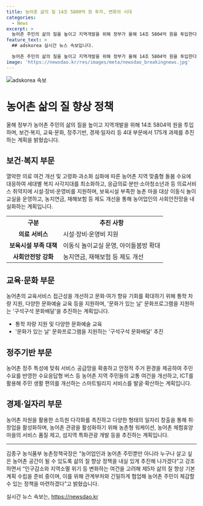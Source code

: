 ```yaml
---
title: 농어촌 삶의 질 14조 5800억 원 투자, 변화의 시대
categories:
  - News
excerpt: >
  농어촌 주민의 삶의 질을 높이고 지역개발을 위해 정부가 올해 14조 5804억 원을 투입한다. 보건·복지, 교육·문화, 정주기반, 경제·일자리 등 4대 부문에서 18개 부처·청이 175개 과제를 추진할 계획이며, 농림축산식품부는 관계부처 합동으로 농어업인 등 삶의 질 향상 시행계획을 수립했다. 보건·복지부는 의료여건 개선, 고령화 대응, 복지 사각지대 최소화에 초점을 맞추고, 교육·문화부는 교육서비스 접근성과 문화·여가 향유 기회를 확대한다. 정주기반 부문은 주거 환경 개선과 교통 여건 개선, ICT를 활용한 주민 생활 편의 증진에 초점을 맞추며, 경제·일자리부문은 소득원 다각화와 일자리 창출을 통한 산업 활성화를 추진한다.
feature_text: >
  ## adskorea 실시간 뉴스 속보입니다.

  농어촌 주민의 삶의 질을 높이고 지역개발을 위해 정부가 올해 14조 5804억 원을 투입한다. 보건·복지, 교육·문화, 정주기반, 경제·일자리 등 4대 부문에서 18개 부처·청이 175개 과제를 추진할 계획이며, 농림축산식품부는 관계부처 합동으로 농어업인 등 삶의 질 향상 시행계획을 수립했다. 보건·복지부는 의료여건 개선, 고령화 대응, 복지 사각지대 최소화에 초점을 맞추고, 교육·문화부는 교육서비스 접근성과 문화·여가 향유 기회를 확대한다. 정주기반 부문은 주거 환경 개선과 교통 여건 개선, ICT를 활용한 주민 생활 편의 증진에 초점을 맞추며, 경제·일자리부문은 소득원 다각화와 일자리 창출을 통한 산업 활성화를 추진한다.
image: 'https://newsdao.kr/res/images/meta/newsdao_breakingnews.jpg'
---
```


<p><img src="https://newsdao.kr/res/images/meta/newsdao_breakingnews.jpg" alt="adskorea 속보" /></p>

<h1>농어촌 삶의 질 향상 정책</h1>

<p data-ke-size="size16">올해 정부가 농어촌 주민의 삶의 질을 높이고 지역개발을 위해 14조 5804억 원을 투입하며, 보건·복지, 교육·문화, 정주기반, 경제·일자리 등 4대 부문에서 175개 과제를 추진하는 계획을 밝혔습니다.</p>

<h2>보건·복지 부문</h2>

<p data-ke-size="size16">열악한 의료 여건 개선 및 고령화·과소화 심화에 따른 농어촌 지역 맞춤형 돌봄 수요에 대응하여 세대별 복지 사각지대를 최소화하고, 응급의료·분만·소아청소년과 등 의료서비스 취약지에 시설·장비·운영비를 지원하며, 보육시설 부족한 농촌 마을 대상 이동식 놀이교실을 운영하고, 농지연금, 재해보험 등 제도 개선을 통해 농어업인의 사회안전망을 내실화하는 계획입니다.</p>

<table>
    <tr>
        <th>구분</th>
        <th>추진 사항</th>
    </tr>
    <tr>
        <td style="text-align: center; height: 17px;"><b>의료 서비스</b></td>
        <td>시설·장비·운영비 지원</td>
    </tr>
    <tr>
        <td style="text-align: center; height: 17px;"><b>보육시설 부족 대책</b></td>
        <td>이동식 놀이교실 운영, 아이돌봄방 확대</td>
    </tr>
    <tr>
        <td style="text-align: center; height: 17px;"><b>사회안전망 강화</b></td>
        <td>농지연금, 재해보험 등 제도 개선</td>
    </tr>
</table>

<h2>교육·문화 부문</h2>

<p data-ke-size="size16">농어촌의 교육서비스 접근성을 개선하고 문화·여가 향유 기회를 확대하기 위해 통학 차량 지원, 다양한 문화예술 교육 등을 지원하며, '문화가 있는 날' 문화프로그램을 지원하는 '구석구석 문화배달'을 추진하는 계획입니다.</p>

<ul>
    <li>통학 차량 지원 및 다양한 문화예술 교육</li>
    <li>'문화가 있는 날' 문화프로그램을 지원하는 '구석구석 문화배달' 추진</li>
</ul>

<h2>정주기반 부문</h2>

<p data-ke-size="size16">농어촌 정주 특성에 맞춰 서비스 공급망을 확충하고 안정적 주거 환경을 제공하여 주민 수요를 반영한 수요응답형 버스 등 농어촌 지역 주민들의 교통 여건을 개선하고, ICT를 활용해 주민 생활 편의를 개선하는 스마트빌리지 서비스를 발굴·확산하는 계획입니다.</p>

<h2>경제·일자리 부문</h2>

<p data-ke-size="size16">농어촌 자원을 활용한 소득원 다각화를 촉진하고 다양한 형태의 일자리 창출을 통해 취·창업을 활성화하며, 농어촌 관광을 활성화하기 위해 농촌형 워케이션, 농어촌 체험휴양마을의 서비스 품질 제고, 섬지역 특화관광 개발 등을 추진하는 계획입니다.</p>

<hr>

<p data-ke-size="size16">김종구 농식품부 농촌정책국장은 “농어업인과 농어촌 주민뿐만 아니라 누구나 살고 싶은 농어촌 공간이 될 수 있도록 삶의 질 향상 정책을 내실 있게 추진해 나가겠다”고 강조하면서 “인구감소와 지역소멸 위기 등 변화하는 여건을 고려해 제5차 삶의 질 향상 기본계획 수립을 준비 중이며, 이를 위해 관계부처와 긴밀하게 협업해 농어촌 주민이 체감할 수 있는 정책을 마련하겠다”고 밝혔습니다.</p>
실시간 뉴스 속보는, <a href="https://newsdao.kr" rel="dofollow">https://newsdao.kr</a>


